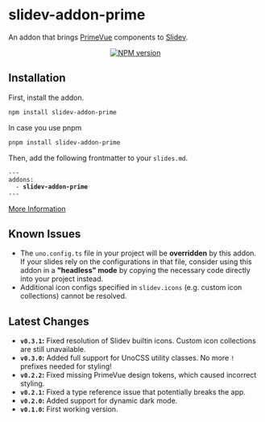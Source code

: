# slidev-addon-prime

An addon that brings [PrimeVue](https://primevue.org) components to
[Slidev](https://sli.dev).

<div align="center">
  <a href="https://npmjs.com/package/slidev-addon-prime">
    <img
      src="https://img.shields.io/npm/v/slidev-addon-prime?color=2B90B6"
      alt="NPM version"
    >
  </a>
</div>

## Installation

First, install the addon.

```bash
npm install slidev-addon-prime
```

In case you use pnpm

```bash
pnpm install slidev-addon-prime
```

Then, add the following frontmatter to your `slides.md`.  

<pre><code>---
addons:
  - <b>slidev-addon-prime</b>
---</code></pre>

[More Information](https://sli.dev/addons/use.html)

## Known Issues

- The `uno.config.ts` file in your project will be **overridden** by this addon.
  If your slides rely on the configurations in that file, consider using this
  addon in a **"headless" mode** by copying the necessary code directly into
  your project instead.
- Additional icon configs specified in `slidev.icons` (e.g. custom icon
  collections) cannot be resolved.

## Latest Changes

- **`v0.3.1`:** Fixed resolution of Slidev builtin icons. Custom icon
  collections are still unavailable.
- **`v0.3.0`:** Added full support for UnoCSS utility classes. No more `!`
  prefixes needed for styling!
- **`v0.2.2`:** Fixed missing PrimeVue design tokens, which caused incorrect
  styling.
- **`v0.2.1`:** Fixed a type reference issue that potentially breaks the app.
- **`v0.2.0`:** Added support for dynamic dark mode.
- **`v0.1.0`:** First working version.
